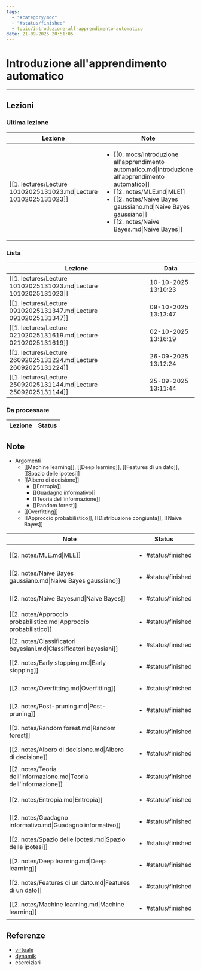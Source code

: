 ```yaml
---
tags:
  - "#category/moc"
  - "#status/finished"
  - topic/introduzione-all-apprendimento-automatico
date: 21-09-2025 20:51:05
---
```

# Introduzione all'apprendimento automatico
---
## Lezioni
### Ultima lezione
<!-- QueryToSerialize: TABLE WITHOUT ID file.link AS Lezione, file.inlinks AS Note FROM #category/lecture AND #topic/introduzione-all-apprendimento-automatico SORT file.ctime DESC LIMIT 1 -->
<!-- SerializedQuery: TABLE WITHOUT ID file.link AS Lezione, file.inlinks AS Note FROM #category/lecture AND #topic/introduzione-all-apprendimento-automatico SORT file.ctime DESC LIMIT 1 -->

| Lezione                                                           | Note                                                                                                                                                                                                                                                                         |
| ----------------------------------------------------------------- | ---------------------------------------------------------------------------------------------------------------------------------------------------------------------------------------------------------------------------------------------------------------------------- |
| [[1. lectures/Lecture 10102025131023.md\|Lecture 10102025131023]] | <ul><li>[[0. mocs/Introduzione all'apprendimento automatico.md\|Introduzione all'apprendimento automatico]]</li><li>[[2. notes/MLE.md\|MLE]]</li><li>[[2. notes/Naive Bayes gaussiano.md\|Naive Bayes gaussiano]]</li><li>[[2. notes/Naive Bayes.md\|Naive Bayes]]</li></ul> |
<!-- SerializedQuery END -->

### Lista
<!-- QueryToSerialize: TABLE WITHOUT ID file.link AS Lezione, date AS Data FROM #category/lecture AND #topic/introduzione-all-apprendimento-automatico SORT file.ctime DESC -->
<!-- SerializedQuery: TABLE WITHOUT ID file.link AS Lezione, date AS Data FROM #category/lecture AND #topic/introduzione-all-apprendimento-automatico SORT file.ctime DESC -->

| Lezione                                                           | Data                |
| ----------------------------------------------------------------- | ------------------- |
| [[1. lectures/Lecture 10102025131023.md\|Lecture 10102025131023]] | 10-10-2025 13:10:23 |
| [[1. lectures/Lecture 09102025131347.md\|Lecture 09102025131347]] | 09-10-2025 13:13:47 |
| [[1. lectures/Lecture 02102025131619.md\|Lecture 02102025131619]] | 02-10-2025 13:16:19 |
| [[1. lectures/Lecture 26092025131224.md\|Lecture 26092025131224]] | 26-09-2025 13:12:24 |
| [[1. lectures/Lecture 25092025131144.md\|Lecture 25092025131144]] | 25-09-2025 13:11:44 |
<!-- SerializedQuery END -->

### Da processare
<!-- QueryToSerialize: TABLE WITHOUT ID file.link as Lezione, filter(file.tags, (t) => t="#status/pending" OR t="#status/ongoing") AS Status FROM #category/lecture AND #topic/introduzione-all-apprendimento-automatico AND (#status/pending OR #status/ongoing) SORT date DESC -->
<!-- SerializedQuery: TABLE WITHOUT ID file.link as Lezione, filter(file.tags, (t) => t="#status/pending" OR t="#status/ongoing") AS Status FROM #category/lecture AND #topic/introduzione-all-apprendimento-automatico AND (#status/pending OR #status/ongoing) SORT date DESC -->

| Lezione | Status |
| ------- | ------ |
<!-- SerializedQuery END -->


## Note
- Argomenti
	- [[Machine learning]], [[Deep learning]], [[Features di un dato]], [[Spazio delle ipotesi]]
	- [[Albero di decisione]]
		- [[Entropia]]
		- [[Guadagno informativo]]
		- [[Teoria dell'informazione]]
		- [[Random forest]]
	- [[Overfitting]]
	- [[Approccio probabilistico]], [[Distribuzione congiunta]], [[Naive Bayes]]

<!-- QueryToSerialize: TABLE WITHOUT ID file.link AS Note, filter(file.tags, (t) => t="#status/pending" OR t="#status/ongoing" OR t="#status/finished") AS Status FROM #category/note AND #topic/introduzione-all-apprendimento-automatico SORT file.ctime DESC -->
<!-- SerializedQuery: TABLE WITHOUT ID file.link AS Note, filter(file.tags, (t) => t="#status/pending" OR t="#status/ongoing" OR t="#status/finished") AS Status FROM #category/note AND #topic/introduzione-all-apprendimento-automatico SORT file.ctime DESC -->

| Note                                                               | Status                             |
| ------------------------------------------------------------------ | ---------------------------------- |
| [[2. notes/MLE.md\|MLE]]                                           | <ul><li>#status/finished</li></ul> |
| [[2. notes/Naive Bayes gaussiano.md\|Naive Bayes gaussiano]]       | <ul><li>#status/finished</li></ul> |
| [[2. notes/Naive Bayes.md\|Naive Bayes]]                           | <ul><li>#status/finished</li></ul> |
| [[2. notes/Approccio probabilistico.md\|Approccio probabilistico]] | <ul><li>#status/finished</li></ul> |
| [[2. notes/Classificatori bayesiani.md\|Classificatori bayesiani]] | <ul><li>#status/finished</li></ul> |
| [[2. notes/Early stopping.md\|Early stopping]]                     | <ul><li>#status/finished</li></ul> |
| [[2. notes/Overfitting.md\|Overfitting]]                           | <ul><li>#status/finished</li></ul> |
| [[2. notes/Post-pruning.md\|Post-pruning]]                         | <ul><li>#status/finished</li></ul> |
| [[2. notes/Random forest.md\|Random forest]]                       | <ul><li>#status/finished</li></ul> |
| [[2. notes/Albero di decisione.md\|Albero di decisione]]           | <ul><li>#status/finished</li></ul> |
| [[2. notes/Teoria dell'informazione.md\|Teoria dell'informazione]] | <ul><li>#status/finished</li></ul> |
| [[2. notes/Entropia.md\|Entropia]]                                 | <ul><li>#status/finished</li></ul> |
| [[2. notes/Guadagno informativo.md\|Guadagno informativo]]         | <ul><li>#status/finished</li></ul> |
| [[2. notes/Spazio delle ipotesi.md\|Spazio delle ipotesi]]         | <ul><li>#status/finished</li></ul> |
| [[2. notes/Deep learning.md\|Deep learning]]                       | <ul><li>#status/finished</li></ul> |
| [[2. notes/Features di un dato.md\|Features di un dato]]           | <ul><li>#status/finished</li></ul> |
| [[2. notes/Machine learning.md\|Machine learning]]                 | <ul><li>#status/finished</li></ul> |
<!-- SerializedQuery END -->

## Referenze
- [virtuale]()
- [dynamik]()
- eserciziari